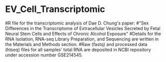 # EV_Cell_Transcriptomic
#R file for the transcriptomic analysis of Dae D. Chung's paper: 
#"Sex Differences in the Transcriptome of Extracellular Vesicles Secreted by Fetal Neural Stem Cells and Effects of Chronic Alcohol Exposure"
#Details for the RNA Isolation, RNA-seq Library Preparation, and Sequencing are written in the Materials and Methods section.
#Raw (fastq) and processed data (htseq) files for all samples' total RNA are deposited in NCBI repository under accession number GSE214545.
